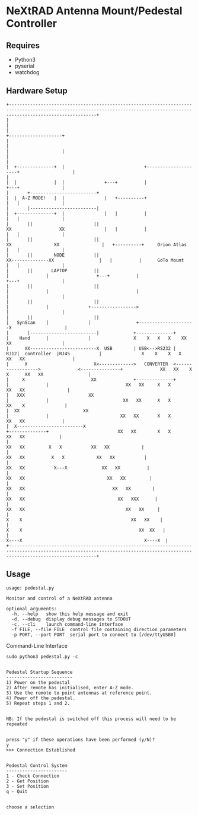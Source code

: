 # NeXtRAD Antenna Mount/Pedestal Controller


## Requires

*  Python3
*  pyserial
*  watchdog

## Hardware Setup
    +-----------------------------------------------------------------------------------------------------------------------------------------------------------------------------+
    |                                                                                                                                                                             |
    |                                                                              +--------------------+                                                                         |
    |                                                                              |                    |                                                                         |
    |                                                                              |  +--------------+  |                              +---------------------+                    |
    |                                                                              |  |              |  |               +---+          |                     +---+                |
    |       +-------------------------+                                            |  |  A-Z MODE!   |  |               |   +----------+                     |   |                |
    |       |-------------------------|                                            |  +--------------+  |               |   |          |                     |   |                |
    |       ||                       ||                                            XX                  XX               |   |          |                     |   |                |
    |       ||                       ||                                             XX                XX                |   +----------+     Orion Atlas     |   |                |
    |       ||        NODE           ||                                              XX--------------XX                 |   |          |      GoTo Mount     |   |                |
    |       ||       LAPTOP          ||                                               |              |                  +---+          |                     +---+                |
    |       ||                       ||                                               |              |                                 |                     |                    |
    |       ||                       ||                                               |              |               +----------------->                     |                    |
    |       ||                       ||                                               |   SynScan    |               |                 +---------------------X                    |
    |       |-------------------------|             +--------------+                  |    Hand      |               |                X    X   X   X    XX   XX                   |
    |      XX-------------------------X  USB        | USB<-->RS232 |              RJ12|  controller  |RJ45           |               X    X    X   X     XX   XX                  |
    |      X                         X<------------->   CONVERTER  <------------------>              <---------------+              XX   XX    X   X      XX   XX                 |
    |     X                         XX              +--------------+                  |              |                             XX   XX     X   X       XX   XX                |
    |   XXX                        XX                                                 |              |                            XX   XX      X   X        XX    X               |
    |  XX                        XX                                                   |              |                           XX   XX       X   X         XX   XX              |
    |  X-------------------------X                                                    +--------------+                          XX   XX        X   X          XX   XX             |
    |                                                                                                                          XX   XX         X   X           XX   XX            |
    |                                                                                                                         XX   XX          X   X            XX   XX           |
    |                                                                                                                        XX   XX           X---X             XX   XX          |
    |                                                                                                                       XX   XX                               XX   XX         |
    |                                                                                                                      XX   XX                                 XX   XX        |
    |                                                                                                                     XX   XX                                   XX   XXX      |
    |                                                                                                                    XX   XX                                      XX   XX     |
    |                                                                                                                   X    X                                         XX   XX    |
    |                                                                                                                  X    X                                            XX  XX   |
    |                                                                                                                 X----X                                              X----X  |
    +-----------------------------------------------------------------------------------------------------------------------------------------------------------------------------+

## Usage

    usage: pedestal.py

    Monitor and control of a NeXtRAD antenna

    optional arguments:
      -h, --help   show this help message and exit
      -d, --debug  display debug messages to STDOUT
      -c, --cli    launch command-line interface
      -f FILE, --file FILE  control file containing direction parameters
      -p PORT, --port PORT  serial port to connect to [/dev/ttyUSB0]

Command-Line Interface


    sudo python3 pedestal.py -c


    Pedestal Startup Sequence
    -------------------------
    1) Power on the pedestal
    2) After remote has initialised, enter A-Z mode.
    3) Use the remote to point antennas at reference point.
    4) Power off the pedestal.
    5) Repeat steps 1 and 2.


    NB: If the pedestal is switched off this process will need to be repeated


    press "y" if these operations have been performed (y/N)?
    y
    >>> Connection Established


    Pedestal Control System
    -----------------------
    1 - Check Connection
    2 - Get Position
    3 - Set Position
    q - Quit


    choose a selection
